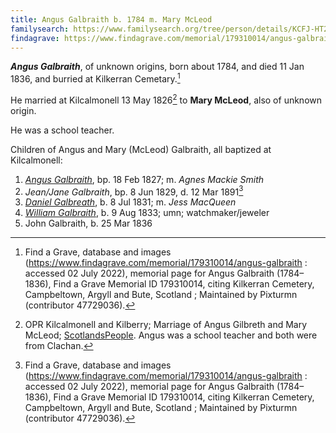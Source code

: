 ```yaml
---
title: Angus Galbraith b. 1784 m. Mary McLeod
familysearch: https://www.familysearch.org/tree/person/details/KCFJ-HT2
findagrave: https://www.findagrave.com/memorial/179310014/angus-galbraith
---
```

***Angus Galbraith***, of unknown origins, born about 1784, and died 11 Jan 1836, and burried at Kilkerran Cemetary.[^burial]

He married at Kilcalmonell 13 May 1826[^marriage] to **Mary McLeod**, also of unknown origin.

He was a school teacher.

Children of Angus and Mary (McLeod) Galbraith, all baptized at Kilcalmonell:

1. *[Angus Galbraith](galbraith-angus-1827-smith.md)*, bp. 18 Feb 1827; m. *Agnes Mackie Smith*
2. *Jean/Jane Galbraith*, bp. 8 Jun 1829, d. 12 Mar 1891[^burial]
3. *[Daniel Galbreath](galbraith-daniel-1831-mcqueen.md)*, b. 8 Jul 1831; m. *Jess MacQueen*
4. *[William Galbraith](galbraith-william-1833.md)*, b. 9 Aug 1833; umn; watchmaker/jeweler
5. John Galbraith, b. 25 Mar 1836

[^marriage]: OPR Kilcalmonell and Kilberry; Marriage of Angus Gilbreth and Mary McLeod; [ScotlandsPeople](https://www.scotlandspeople.gov.uk/view-image/nrs_opr_records/8480524?image=219).  Angus was a school teacher and both were from Clachan.

[^burial]: Find a Grave, database and images (https://www.findagrave.com/memorial/179310014/angus-galbraith : accessed 02 July 2022), memorial page for Angus Galbraith (1784–1836), Find a Grave Memorial ID 179310014, citing Kilkerran Cemetery, Campbeltown, Argyll and Bute, Scotland ; Maintained by Pixturmn (contributor 47729036).

